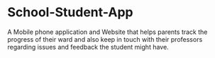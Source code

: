 # School-Student-App
A Mobile phone application and Website that helps parents track the progress of their ward and also keep in touch with their professors regarding issues and feedback the student might have.
